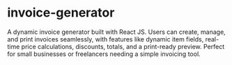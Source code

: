 
# invoice-generator
A dynamic invoice generator built with React JS. Users can create, manage, and print invoices seamlessly, with features like dynamic item fields, real-time price calculations, discounts, totals, and a print-ready preview. Perfect for small businesses or freelancers needing a simple invoicing tool.
